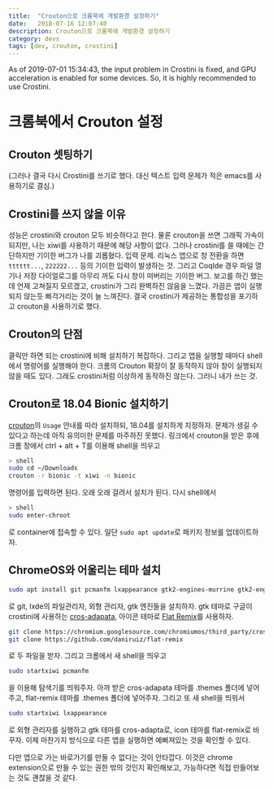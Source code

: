 ```yaml
---
title:  "Crouton으로 크롬북에 개발환경 설정하기"
date:   2018-07-16 12:07:40
description: Crouton으로 크롬북에 개발환경 설정하기
category: devs
tags: [dev, crouton, crostini]
---
```


As of 2019-07-01 15:34:43,
the input problem in Crostini is fixed,
and GPU acceleration is enabled for some devices.
So, it is highly recommended to use Crostini.

# 크롬북에서 Crouton 설정

## Crouton 셋팅하기

(그러나 결국 다시 Crostini를 쓰기로 했다. 대신 텍스트 입력 문제가 적은 emacs를 사용하기로 결심.)

## Crostini를 쓰지 않을 이유

성능은 crostini와 crouton 모두 비슷하다고 한다. 물론 crouton을 쓰면 그래픽 가속이 되지만, 나는 xiwi를 사용하기 때문에 해당 사항이 없다. 그러나 crostini를 쓸 때에는 간단하지만 기이한 버그가 나를 괴롭혔다. 입력 문제. 리눅스 앱으로 창 전환을 하면 `tttttt...`, `222222...` 등의 기이한 입력이 발생하는 것. 그리고 CoqIde 경우 파일 열기나 저장 다이얼로그를 아무리 꺼도 다시 창이 떠버리는 기이한 버그. 보고를 하긴 했는데 언제 고쳐질지 모르겠고, crostini가 그리 완벽하진 않음을 느꼈다. 가끔은 앱이 실행되지 않는듯 삐걱거리는 것이 늘 느껴진다. 결국 crostini가 제공하는 통합성을 포기하고 crouton을 사용하기로 했다.

## Crouton의 단점

클릭만 하면 되는 crostini에 비해 설치하기 복잡하다. 그리고 앱을 실행할 때마다 shell에서 명령어를 실행해야 한다. 크롬의 Crouton 확장이 잘 동작하지 않아 창이 실행되지 않을 때도 있다. 그래도 crostini처럼 이상하게 동작하진 않는다. 그러니 내가 쓰는 것.

## Crouton로 18.04 Bionic 설치하기

[crouton](https://github.com/dnschneid/crouton)의 `Usage` 안내를 따라 설치하되, 18.04를 설치하게 지정하자. 문제가 생길 수 있다고 하는데 아직 유의미한 문제를 마주하진 못했다. 링크에서 crouton을 받은 후에 크롬 창에서 ctrl + alt + T를 이용해 shell을 띄우고

```bash
> shell
sudo cd ~/Downloads
crouton -r bionic -t xiwi -n bionic
```

명령어를 입력하면 된다. 오래 오래 걸려서 설치가 된다.
다시 shell에서

```bash
> shell
sudo enter-chroot
```

로 container에 접속할 수 있다. 일단 `sudo apt update`로 패키지 정보를 업데이트하자.

## ChromeOS와 어울리는 테마 설치

```bash
sudo apt install git pcmanfm lxappearance gtk2-engines-murrine gtk2-engines-pixbuf
```

로 git, lxde의 파일관리자, 외형 관리자, gtk 엔진들을 설치하자.
gtk 테마로 구글이 crostini에 사용하는 [cros-adapata](https://chromium.googlesource.com/chromiumos/third_party/cros-adapta/+/master), 아이콘 테마로 [Flat Remix](https://github.com/daniruiz/flat-remix)를 사용하자.

```bash
git clone https://chromium.googlesource.com/chromiumos/third_party/cros-adapta
git clone https://github.com/daniruiz/flat-remix
```

로 두 파일을 받자. 그리고 크롬에서 새 shell을 띄우고

```bash
sudo startxiwi pcmanfm
```

을 이용해 탐색기를 띄워주자. 아까 받은 cros-adapata 테마를 .themes 폴더에 넣어주고, flat-remix 테마를 .themes 폴더에 넣어주자. 그리고 또 새 shell을 띄워서

```bash
sudo startxiwi lxappearance
```

로 외형 관리자를 실행하고 gtk 테마를 cros-adapta로, icon 테마를 flat-remix로 바꾸자. 이제 마찬가지 방식으로 다른 앱을 실행하면 예뻐져있는 것을 확인할 수 있다.

다만 앱으로 가는 바로가기를 만들 수 없다는 것이 안타깝다. 이것은 chrome extension으로 만들 수 있는 권한 밖의 것인지 확인해보고, 가능하다면 직접 만들어보는 것도 괜찮을 것 같다.